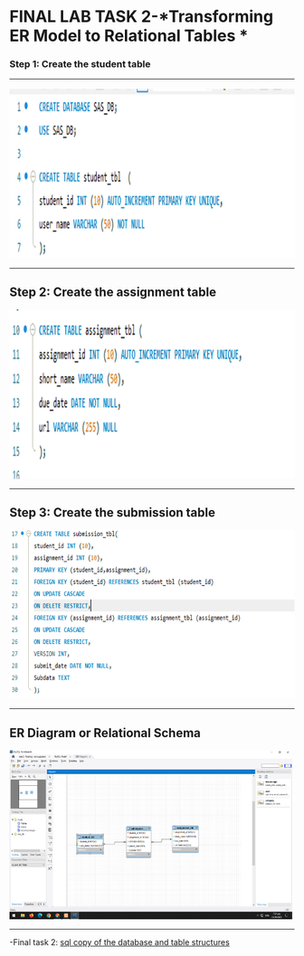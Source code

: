 # **FINAL LAB TASK 2**-*Transforming ER Model to Relational Tables *

###  Step 1: Create the student table <HR>

<img src="task 1.PNG" width="700" height="300"> <br><HR>

## Step 2: Create the assignment table

<img src="task 2.PNG" width="700" height="300"> <br><HR>

## Step 3: Create the submission table

<img src="task 3.PNG" width="700" height="300"> <br><HR>


## ER Diagram or Relational Schema

<img src="ER DIAGRAMS.PNG" width="500" height="300"> <br><HR>


-Final task 2: <a href=https://github.com/Enzofxd/enzofxd/tree/312ab1d00061ffb3e1edf9a26fd624c81a24d583/Final%20task%202> sql copy of the database and table structures </a>
